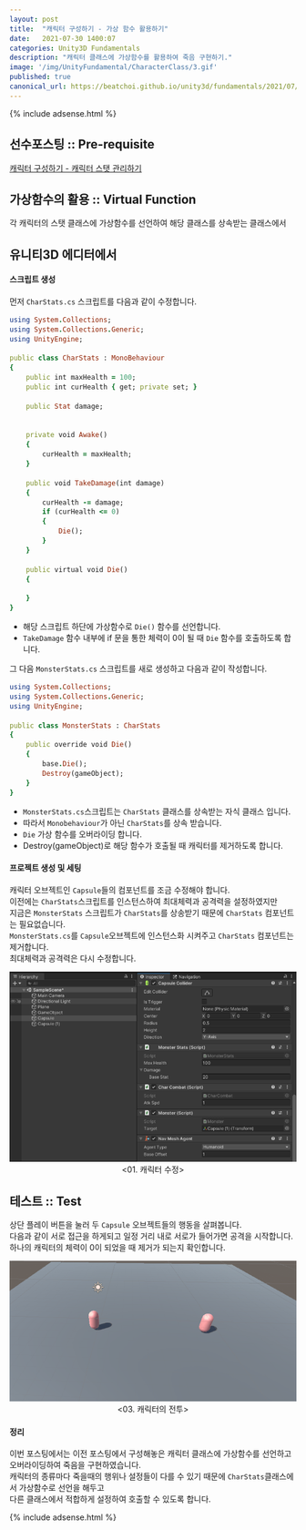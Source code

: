 ```yaml
---
layout: post
title:  "캐릭터 구성하기 - 가상 함수 활용하기"
date:   2021-07-30 1400:07
categories: Unity3D Fundamentals
description: "캐릭터 클래스에 가상함수를 활용하여 죽음 구현하기."
image: '/img/UnityFundamental/CharacterClass/3.gif'
published: true
canonical_url: https://beatchoi.github.io/unity3d/fundamentals/2021/07/30/CharacterStats/
---
```

  
  
  {% include adsense.html %}
  
  
## 선수포스팅 :: Pre-requisite  
[캐릭터 구성하기 - 캐릭터 스탯 관리하기](https://beatchoi.github.io/unity3d/fundamentals/2021/07/30/CharacterStats/)  
   
  
## 가상함수의 활용 :: Virtual Function  
각 캐릭터의 스탯 클래스에 가상함수를 선언하여 해당 클래스를 상속받는 클래스에서
  
  
## 유니티3D 에디터에서  
#### 스크립트 생성  
  
먼저 `CharStats.cs` 스크립트를 다음과 같이 수정합니다.  
  
```ruby
using System.Collections;
using System.Collections.Generic;
using UnityEngine;

public class CharStats : MonoBehaviour
{
    public int maxHealth = 100;
    public int curHealth { get; private set; }

    public Stat damage;


    private void Awake()
    {
        curHealth = maxHealth;
    }

    public void TakeDamage(int damage)
    {
        curHealth -= damage;
        if (curHealth <= 0)
        {
            Die();
        }
    }
    
    public virtual void Die()
    {

    }
}
```
  
* 해당 스크립트 하단에 가상함수로 `Die()` 함수를 선언합니다.  
* `TakeDamage` 함수 내부에 if 문을 통한 체력이 0이 될 때 `Die` 함수를 호출하도록 합니다.  
  
  
그 다음 `MonsterStats.cs` 스크립트를 새로 생성하고 다음과 같이 작성합니다.  
  
```ruby
using System.Collections;
using System.Collections.Generic;
using UnityEngine;

public class MonsterStats : CharStats
{
    public override void Die()
    {
        base.Die();
        Destroy(gameObject);
    }
}
```
  
* `MonsterStats.cs`스크립트는 `CharStats` 클래스를 상속받는 자식 클래스 입니다.  
* 따라서 `Monobehaviour`가 아닌 `CharStats`를 상속 받습니다.  
* `Die` 가상 함수를 오버라이딩 합니다.  
* Destroy(gameObject)로 해당 함수가 호출될 때 캐릭터를 제거하도록 합니다.  
  
  
#### 프로젝트 생성 및 세팅
캐릭터 오브젝트인 `Capsule`들의 컴포넌트를 조금 수정해야 합니다.  
이전에는 `CharStats`스크립트를 인스턴스하여 최대체력과 공격력을 설정하였지만  
지금은 `MonsterStats` 스크립트가 `CharStats`를 상송받기 때문에 `CharStats` 컴포넌트는 필요없습니다.  
`MonsterStats.cs`를 `Capsule`오브젝트에 인스턴스화 시켜주고 `CharStats` 컴포넌트는 제거합니다.  
최대체력과 공격력은 다시 수정합니다.  
<p align="center"><img src="/img/UnityFundamental/CharacterClass/5.PNG"><br/>
<01. 캐릭터 수정></p> 
  
   
## 테스트 :: Test  
상단 플레이 버튼을 눌러 두 `Capsule` 오브젝트들의 행동을 살펴봅니다.  
다음과 같이 서로 접근을 하게되고 일정 거리 내로 서로가 들어가면 공격을 시작합니다.  
하나의 캐릭터의 체력이 0이 되었을 때 제거가 되는지 확인합니다.  
<p align="center"><img src="/img/UnityFundamental/CharacterClass/6.gif"><br/>
<03. 캐릭터의 전투></p>    
  
 
#### 정리
이번 포스팅에서는 이전 포스팅에서 구성해놓은 캐릭터 클래스에 가상함수를 선언하고 오버라이딩하여 죽음을 구현하였습니다.  
캐릭터의 종류마다 죽을때의 행위나 설정들이 다를 수 있기 때문에 `CharStats`클래스에서 가상함수로 선언을 해두고  
다른 클래스에서 적합하게 설정하여 호출할 수 있도록 합니다.  
  
  
  {% include adsense.html %}
  
  


